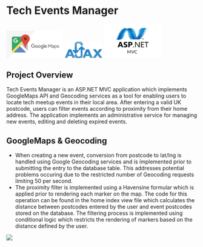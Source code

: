 # Tech Events Manager

<p float="left">
  <img src="platform_images/Google-maps-changes.jpg" width="150">
  <img src="platform_images/logo-AJAX.png" width="100">
  <img src="platform_images/asp-net-mvc-1-.jpg" width="150">
</p>
  
## Project Overview
Tech Events Manager is an ASP.NET MVC application which implements GoogleMaps API and Geocoding services as a tool for enabling users to locate tech meetup events in their local area. After entering a valid UK postcode, users can filter events according to proximity from their home address. The application implements an administrative service for managing new events, editing and deleting expired events.

## GoogleMaps & Geocoding
* When creating a new event, conversion from postcode to lat/lng is handled using Google Geocoding services and is implemented prior to submitting the entry to the database table. This addresses potential problems occuring due to the restricted number of Geocoding requests limiting 50 per second.
* The proximity filter is implemented using a Havensine formular which is applied prior to rendering each marker on the map. The code for this operation can be found in the home index view file which calculates the distance between postcodes entered by the user and event postcodes stored on the database. The filtering process is implemented using conditional logic which restricts the rendering of markers based on the distance defined by the user. 

<a href="https://gifs.com/gif/techevents-81NyVr"><img src="https://j.gifs.com/81NyVr.gif"/></a>
